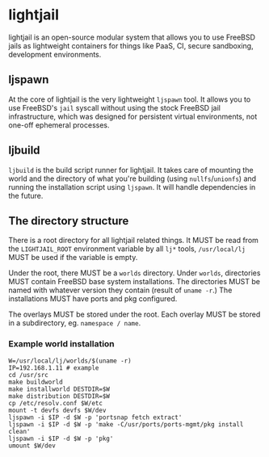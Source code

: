 # lightjail

lightjail is an open-source modular system that allows you to use FreeBSD jails as lightweight containers for things like PaaS, CI, secure sandboxing, development environments.

## ljspawn

At the core of lightjail is the very lightweight `ljspawn` tool.
It allows you to use FreeBSD's `jail` syscall without using the stock FreeBSD jail infrastructure, which was designed for persistent virtual environments, not one-off ephemeral processes.

## ljbuild

`ljbuild` is the build script runner for lightjail.
It takes care of mounting the world and the directory of what you're building (using `nullfs`/`unionfs`) and running the installation script using `ljspawn`.
It will handle dependencies in the future.

## The directory structure

There is a root directory for all lightjail related things.
It MUST be read from the `LIGHTJAIL_ROOT` environment variable by all `lj*` tools, `/usr/local/lj` MUST be used if the variable is empty.

Under the root, there MUST be a `worlds` directory.
Under `worlds`, directories MUST contain FreeBSD base system installations.
The directories MUST be named with whatever version they contain (result of `uname -r`.)
The installations MUST have ports and pkg configured.

The overlays MUST be stored under the root.
Each overlay MUST be stored in a subdirectory, eg. `namespace / name`.

### Example world installation

```shell
W=/usr/local/lj/worlds/$(uname -r)
IP=192.168.1.11 # example
cd /usr/src
make buildworld
make installworld DESTDIR=$W
make distribution DESTDIR=$W
cp /etc/resolv.conf $W/etc
mount -t devfs devfs $W/dev
ljspawn -i $IP -d $W -p 'portsnap fetch extract' 
ljspawn -i $IP -d $W -p 'make -C/usr/ports/ports-mgmt/pkg install clean' 
ljspawn -i $IP -d $W -p 'pkg' 
umount $W/dev
```
